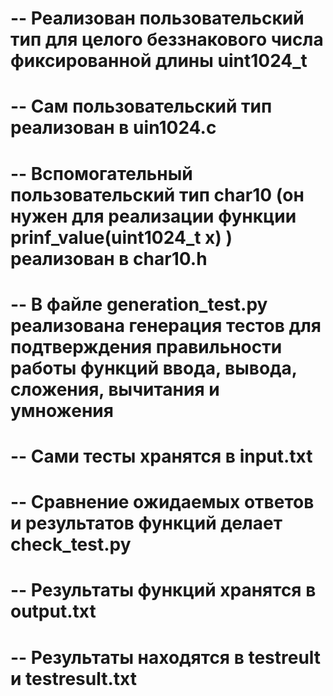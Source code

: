 # -- Реализован пользовательский тип для целого беззнакового числа фиксированной длины uint1024_t
# -- Сам пользовательский тип реализован в uin1024.c
# -- Вспомогательный пользовательский тип char10 (он нужен для реализации функции prinf_value(uint1024_t x) ) реализован в char10.h
# -- В файле generation_test.py реализована генерация тестов для подтверждения правильности работы функций ввода, вывода, сложения, вычитания и умножения
# -- Сами тесты хранятся в input.txt
# -- Сравнение ожидаемых ответов и результатов функций делает check_test.py
# -- Результаты функций хранятся в output.txt
# -- Результаты находятся в testreult и testresult.txt
